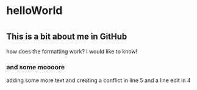 # helloWorld
#
## This is a bit about me in GitHub
how does the formatting work? I would like to know!
### and some moooore
adding some more text
and creating a conflict in line 5
and a line edit in 4

